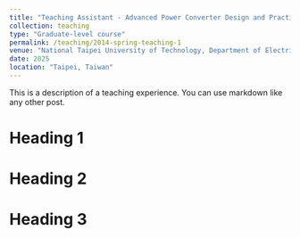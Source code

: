 ```yaml
---
title: "Teaching Assistant - Advanced Power Converter Design and Practices"
collection: teaching
type: "Graduate-level course"
permalink: /teaching/2014-spring-teaching-1
venue: "National Taipei University of Technology, Department of Electrical Engineering"
date: 2025
location: "Taipei, Taiwan"
---
```


This is a description of a teaching experience. You can use markdown like any other post.

Heading 1
======

Heading 2
======

Heading 3
======
